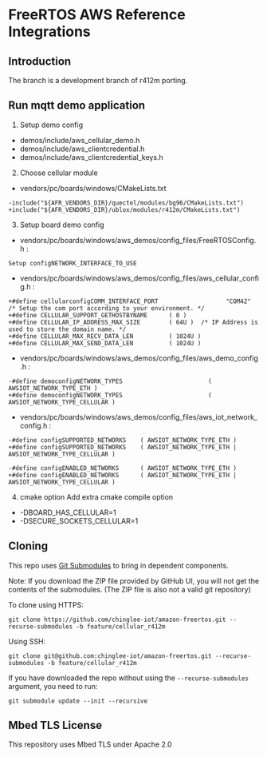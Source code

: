 # FreeRTOS AWS Reference Integrations

## Introduction

The branch is a development branch of r412m porting.

## Run mqtt demo application
1. Setup demo config
  - demos/include/aws_cellular_demo.h
  - demos/include/aws_clientcredential.h
  - demos/include/aws_clientcredential_keys.h

2. Choose cellular module
  - vendors/pc/boards/windows/CMakeLists.txt
```
-include("${AFR_VENDORS_DIR}/quectel/modules/bg96/CMakeLists.txt")
+include("${AFR_VENDORS_DIR}/ublox/modules/r412m/CMakeLists.txt")
```

3. Setup board demo config
  - vendors/pc/boards/windows/aws_demos/config_files/FreeRTOSConfig.h :
```
Setup configNETWORK_INTERFACE_TO_USE
```
  - vendors/pc/boards/windows/aws_demos/config_files/aws_cellular_config.h :
```
+#define cellularconfigCOMM_INTERFACE_PORT                   "COM42" /* Setup the com port according to your environment. */
+#define CELLULAR_SUPPORT_GETHOSTBYNAME      ( 0 )
+#define CELLULAR_IP_ADDRESS_MAX_SIZE        ( 64U )  /* IP Address is used to store the domain name. */
+#define CELLULAR_MAX_RECV_DATA_LEN          ( 1024U )
+#define CELLULAR_MAX_SEND_DATA_LEN          ( 1024U )
```
  - vendors/pc/boards/windows/aws_demos/config_files/aws_demo_config.h :
```
-#define democonfigNETWORK_TYPES                        ( AWSIOT_NETWORK_TYPE_ETH )
+#define democonfigNETWORK_TYPES                        ( AWSIOT_NETWORK_TYPE_CELLULAR )
```
  - vendors/pc/boards/windows/aws_demos/config_files/aws_iot_network_config.h : 
```
-#define configSUPPORTED_NETWORKS    ( AWSIOT_NETWORK_TYPE_ETH )
+#define configSUPPORTED_NETWORKS    ( AWSIOT_NETWORK_TYPE_ETH | AWSIOT_NETWORK_TYPE_CELLULAR )

-#define configENABLED_NETWORKS      ( AWSIOT_NETWORK_TYPE_ETH )
+#define configENABLED_NETWORKS      ( AWSIOT_NETWORK_TYPE_ETH | AWSIOT_NETWORK_TYPE_CELLULAR )

```

4. cmake option
Add extra cmake compile option
  - -DBOARD_HAS_CELLULAR=1
  - -DSECURE_SOCKETS_CELLULAR=1

## Cloning
This repo uses [Git Submodules](https://git-scm.com/book/en/v2/Git-Tools-Submodules) to bring in dependent components.

Note: If you download the ZIP file provided by GitHub UI, you will not get the contents of the submodules. (The ZIP file is also not a valid git repository)

To clone using HTTPS:
```
git clone https://github.com/chinglee-iot/amazon-freertos.git --recurse-submodules -b feature/cellular_r412m
```
Using SSH:
```
git clone git@github.com:chinglee-iot/amazon-freertos.git --recurse-submodules -b feature/cellular_r412m
```

If you have downloaded the repo without using the `--recurse-submodules` argument, you need to run:
```
git submodule update --init --recursive
```


## Mbed TLS License
This repository uses Mbed TLS under Apache 2.0
